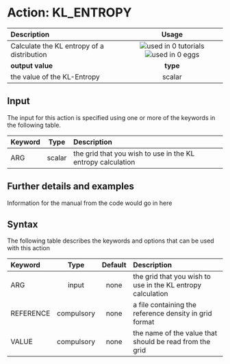 # Action: KL_ENTROPY

| Description    | Usage |
|:--------|:--------:|
| Calculate the KL entropy of a distribution | ![used in 0 tutorials](https://img.shields.io/badge/tutorials-0-red.svg)![used in 0 eggs](https://img.shields.io/badge/nest-0-red.svg)|
 | **output value** | **type** |
| the value of the KL-Entropy | scalar |

## Input

The input for this action is specified using one or more of the keywords in the following table.

| Keyword |  Type | Description |
|:--------|:------:|:-----------|
| ARG | scalar | the grid that you wish to use in the KL entropy calculation |


## Further details and examples 
Information for the manual from the code would go in here 
## Syntax 
The following table describes the keywords and options that can be used with this action 

| Keyword | Type | Default | Description |
|:-------|:----:|:-------:|:-----------|
| ARG | input | none | the grid that you wish to use in the KL entropy calculation |
| REFERENCE | compulsory | none | a file containing the reference density in grid format |
| VALUE | compulsory | none | the name of the value that should be read from the grid |
